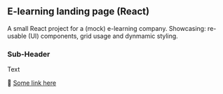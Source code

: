 ## E-learning landing page (React)

A small React project for a (mock) e-learning company. Showcasing: re-usable (UI) components, grid usage and dynmamic styling.

### Sub-Header

Text

🚀 [Some link here](https://)
